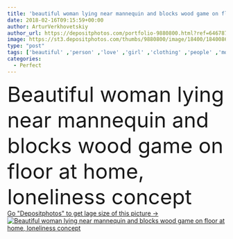 ```yaml
---
title: 'beautiful woman lying near mannequin and blocks wood game on floor at home, loneliness concept'
date: 2018-02-16T09:15:59+00:00
author: ArturVerkhovetskiy
author_url: https://depositphotos.com/portfolio-9880800.html?ref=64678756
image: https://st3.depositphotos.com/thumbs/9880800/image/18400/184008684/api_thumb_450.jpg?forcejpeg=true
type: "post"
tags: ['beautiful' ,'person' ,'love' ,'girl' ,'clothing' ,'people' ,'model' ,'concept' ,'home' ,'indoors' ,'floor' ,'loneliness' ,'clothes' ,'guy' ,'sketch' ,'alone' ,'attractive' ,'casual' ,'lie' ,'dreams' ,'lonely' ,'puppet' ,'dummy' ,'mannequin' ,'scarecrow' ,'poppet' ,'desperation' ,'manikin' ,'jackstraw' ,'mannikin' ,'young adult' ,'Domestic Life' ,'caucasian woman' ,'unrequited love' ,'tower game' ,'blocks wood game' ,'layman doll' ,'perfect relationship dream' ,'one way love' ]
categories: 
  - Perfect
---
```

<div aling="center">
            <font size="60"> Beautiful woman lying near mannequin and blocks wood game on floor at home, loneliness concept</font>   
</div>
<div>
    <a href='https://depositphotos.com/184008684/stock-photo-beautiful-woman-lying-mannequin-blocks.html?ref=64678756' target=_blank > Go "Depositphotos" to get lage size of this picture ->
        <img href='https://depositphotos.com/184008684/stock-photo-beautiful-woman-lying-mannequin-blocks.html?ref=64678756' src='https://st3.depositphotos.com/9880800/18400/i/950/depositphotos_184008684-stock-photo-beautiful-woman-lying-mannequin-blocks.jpg?forcejpeg=true' alt='Beautiful woman lying near mannequin and blocks wood game on floor at home, loneliness concept' >
    </a>
</div>

